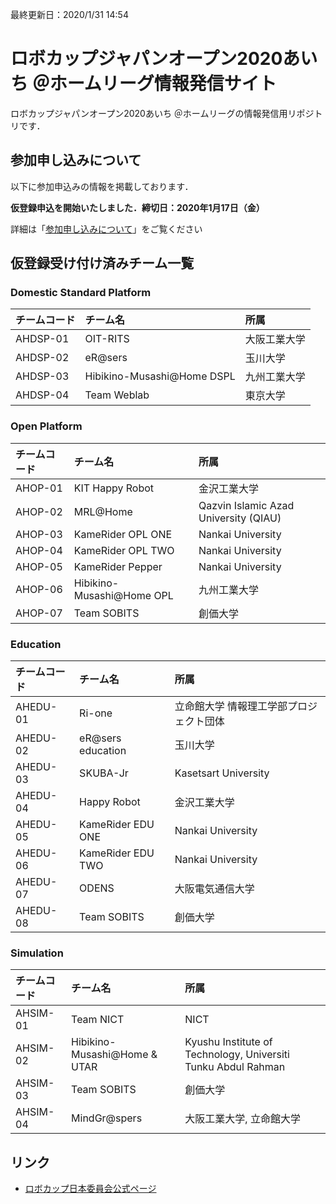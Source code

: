 最終更新日：2020/1/31 14:54

# ロボカップジャパンオープン2020あいち ＠ホームリーグ情報発信サイト
ロボカップジャパンオープン2020あいち ＠ホームリーグの情報発信用リポジトリです．

## 参加申し込みについて
以下に参加申込みの情報を掲載しております．

**仮登録申込を開始いたしました．締切日：2020年1月17日（金）**

詳細は「[参加申し込みについて](Registration.md)」をご覧ください

## 仮登録受け付け済みチーム一覧

### Domestic Standard Platform
| チームコード | チーム名 | 所属 |
|:-|:-|:-|
| AHDSP-01 | OIT-RITS | 大阪工業大学 |
| AHDSP-02 | eR@sers | 玉川大学 |
| AHDSP-03 | Hibikino-Musashi@Home DSPL | 九州工業大学 |
| AHDSP-04 | Team Weblab | 東京大学 |

### Open Platform
| チームコード | チーム名 | 所属 |
|:-|:-|:-|
| AHOP-01 | KIT Happy Robot | 金沢工業大学 |
| AHOP-02 | MRL@Home | Qazvin Islamic Azad University (QIAU) |
| AHOP-03 | KameRider OPL ONE | Nankai University |
| AHOP-04 | KameRider OPL TWO | Nankai University |
| AHOP-05 | KameRider Pepper | Nankai University |
| AHOP-06 | Hibikino-Musashi@Home OPL | 九州工業大学 |
| AHOP-07 | Team SOBITS | 創価大学 |

### Education
| チームコード | チーム名 | 所属 |
|:-|:-|:-|
| AHEDU-01 | Ri-one | 立命館大学 情報理工学部プロジェクト団体 |
| AHEDU-02 | eR@sers education | 玉川大学 |
| AHEDU-03 | SKUBA-Jr | Kasetsart University |
| AHEDU-04 | Happy Robot | 金沢工業大学 |
| AHEDU-05 | KameRider EDU ONE | Nankai University |
| AHEDU-06 | KameRider EDU TWO | Nankai University |
| AHEDU-07 | ODENS | 大阪電気通信大学 |
| AHEDU-08 | Team SOBITS | 創価大学 |

### Simulation
| チームコード | チーム名 | 所属 |
|:-|:-|:-|
| AHSIM-01 | Team NICT | NICT |
| AHSIM-02 | Hibikino-Musashi@Home & UTAR | Kyushu Institute of Technology, Universiti Tunku Abdul Rahman |
| AHSIM-03 | Team SOBITS | 創価大学 |
| AHSIM-04 | MindGr@spers | 大阪工業大学, 立命館大学 |


## リンク
- [ロボカップ日本委員会公式ページ](http://www.robocup.or.jp/japanopen2020/)

